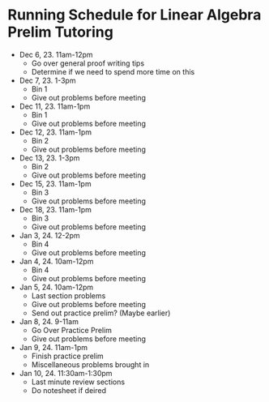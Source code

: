 # Running Schedule for Linear Algebra Prelim Tutoring

* Dec 6, 23. 11am-12pm
    * Go over general proof writing tips 
    * Determine if we need to spend more time on this 
* Dec 7, 23. 1-3pm
    * Bin 1
    * Give out problems before meeting
* Dec 11, 23. 11am-1pm
    * Bin 1
    * Give out problems before meeting
* Dec 12, 23. 11am-1pm
    * Bin 2
    * Give out problems before meeting
* Dec 13, 23. 1-3pm
    * Bin 2
    * Give out problems before meeting
* Dec 15, 23. 11am-1pm
    * Bin 3
    * Give out problems before meeting
* Dec 18, 23. 11am-1pm
    * Bin 3
    * Give out problems before meeting
* Jan 3, 24. 12-2pm
    * Bin 4
    * Give out problems before meeting
* Jan 4, 24. 10am-12pm
    * Bin 4
    * Give out problems before meeting
* Jan 5, 24. 10am-12pm
    * Last section problems
    * Give out problems before meeting
    * Send out practice prelim? (Maybe earlier)
* Jan 8, 24. 9-11am
    * Go Over Practice Prelim 
    * Give out problems before meeting
* Jan 9, 24. 11am-1pm
    * Finish practice prelim
    * Miscellaneous problems brought in
* Jan 10, 24. 11:30am-1:30pm
    * Last minute review sections
    * Do notesheet if deired
